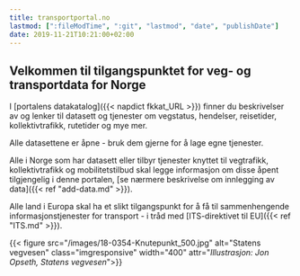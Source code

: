 ```yaml
---
title: transportportal.no
lastmod: [":fileModTime", ":git", "lastmod", "date", "publishDate"]
date: 2019-11-21T10:21:00+02:00
---
```

## Velkommen til tilgangspunktet for veg- og transportdata for Norge
I [portalens datakatalog]({{< napdict fkkat_URL >}}) finner du beskrivelser av og lenker til datasett og tjenester om vegstatus, hendelser, reisetider, kollektivtrafikk, rutetider og mye mer.

Alle datasettene er åpne - bruk dem gjerne for å lage egne tjenester.

Alle i Norge som har datasett eller tilbyr tjenester knyttet til vegtrafikk, kollektivtrafikk og mobilitetstilbud skal legge informasjon om disse åpent tilgjengelig i denne portalen, [se nærmere beskrivelse om innlegging av data]({{< ref "add-data.md" >}}).

Alle land i Europa skal ha et slikt tilgangspunkt for å få til sammenhengende informasjonstjenester for transport - i tråd med [ITS-direktivet til EU]({{< ref "ITS.md" >}}).

{{< figure src="/images/18-0354-Knutepunkt_500.jpg" alt="Statens vegvesen"
    class="imgresponsive" width="400" attr="*Illustrasjon: Jon Opseth, Statens vegvesen*">}}

